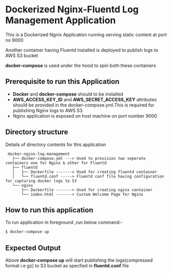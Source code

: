 # Dockerized Nginx-Fluentd Log Management Application
This is a Dockerized Ngnix Application running serving static content at port no 9000

Another container having Fluentd installed is deployed to publish logs to AWS S3 bucket

**docker-compose** is used under the hood to spin both these containers


## Prerequisite to run this Application
* **Docker** and **docker-compose** should to be installed
* **AWS_ACCESS_KEY_ID** and **AWS_SECRET_ACCESS_KEY** attributes should be provided in the docker-compose.yml.This is required for  publishing Nginx logs to AWS S3.
* Nginx application is exposed on host machine on port number 9000

 ## Directory structure
Details of directory contents for this application
```
 docker-nginx-log-management
   ├── docker-compose.yml ---> Used to provision two seperate containers one for Nginx & other for Fluentd
   ├── fluentd
   │   ├── Dockerfile -------> Used for creating fluentd container 
   │   └── fluentd.conf -----> Fluentd conf file having configuration for capturing docker logs to S3
   └── nginx
       ├── Dockerfile -------> Used for creating nginx container
       └── index.html -------> Custom Welcome Page for Nginx
```

## How to run this application

To run application in foreground ,run below command:-
```sh
$ docker-compose up
```
## Expected Output
Above **docker-compose up** will start publishing the logs(compressed format i.e gz)  to S3 bucket as specfied in **fluentd.conf** file 
